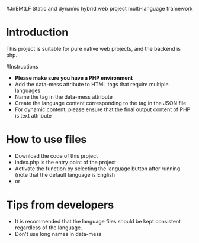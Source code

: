 #JnEMtLF
   Static and dynamic hybrid web project multi-language framework
 
# Introduction
This project is suitable for pure native web projects, and the backend is php.


#Instructions
- **Please make sure you have a PHP environment**
- Add the data-mess attribute to HTML tags that require multiple languages
- Name the tag in the data-mess attribute
- Create the language content corresponding to the tag in the JSON file
- For dynamic content, please ensure that the final output content of PHP is text attribute

# How to use files
- Download the code of this project
- index.php is the entry point of the project
- Activate the function by selecting the language button after running (note that the default language is English
- or

# Tips from developers
- It is recommended that the language files should be kept consistent regardless of the language.
- Don't use long names in data-mess